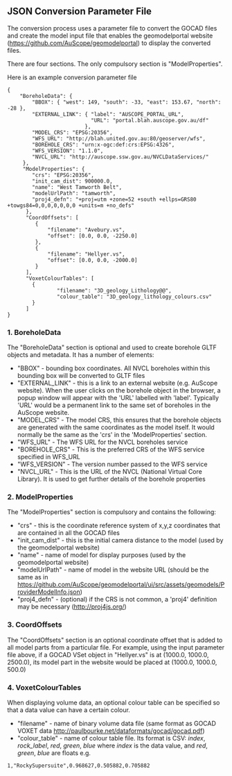 ## JSON Conversion Parameter File

The conversion process uses a parameter file to convert the GOCAD files and
create the model input file that enables the geomodelportal website (https://github.com/AuScope/geomodelportal) to display the converted files.

There are four sections. The only compulsory section is "ModelProperties".

Here is an example conversion parameter file

```
{
    "BoreholeData": {
        "BBOX": { "west": 149, "south": -33, "east": 153.67, "north": -28 },
        "EXTERNAL_LINK": { "label": "AUSCOPE_PORTAL_URL",
                           "URL": "portal.blah.auscope.gov.au/df"
                         },
        "MODEL_CRS": "EPSG:20356",
        "WFS_URL": "http://blah.united.gov.au:80/geoserver/wfs",
        "BOREHOLE_CRS": "urn:x-ogc:def:crs:EPSG:4326",
        "WFS_VERSION": "1.1.0",
        "NVCL_URL": "http://auscope.ssw.gov.au/NVCLDataServices/"
     },
     "ModelProperties": {
        "crs": "EPSG:20356",
        "init_cam_dist": 900000.0,
        "name": "West Tamworth Belt",
        "modelUrlPath": "tamworth",
        "proj4_defn": "+proj=utm +zone=52 +south +ellps=GRS80 +towgs84=0,0,0,0,0,0,0 +units=m +no_defs"
      },
      "CoordOffsets": [
         {
             "filename": "Avebury.vs",
             "offset": [0.0, 0.0, -2250.0]
         },
         {
             "filename": "Hellyer.vs",
             "offset": [0.0, 0.0, -2000.0]
         }
      ],
      "VoxetColourTables": [
        {
                "filename": "3D_geology_Lithology@@",
                "colour_table": "3D_geology_lithology_colours.csv"
        }
      ]
}
```


### 1. BoreholeData

The "BoreholeData" section is optional and used to create borehole GLTF objects and metadata. It has a number of elements:

* "BBOX"  - bounding box coordinates. All NVCL boreholes within this bounding box will be converted to GLTF files
* "EXTERNAL_LINK" - this is a link to an external website (e.g. AuScope website). When the user clicks on the borehole object in the browser, a popup window will appear with the 'URL' labelled with 'label'. Typically 'URL' would be a permanent link to the same set of boreholes in the AuScope website.
* "MODEL_CRS" - The model CRS, this ensures that the borehole objects are generated with the same coordinates as the model itself. It would normally be the same as the 'crs' in the 'ModelProperties' section.
* "WFS_URL" - The WFS URL for the NVCL boreholes service
* "BOREHOLE_CRS" - This is the preferred CRS of the WFS service specified in WFS_URL
* "WFS_VERSION" - The version number passed to the WFS service
* "NVCL_URL" - This is the URL of the NVCL (National Virtual Core Library). It is used to get further details of the borehole properties


### 2. ModelProperties

The "ModelProperties" section is compulsory and contains the following:

* "crs" - this is the coordinate reference system of x,y,z coordinates that are contained in all the GOCAD files
* "init_cam_dist" - this is the initial camera distance to the model (used by the geomodelportal website)
* "name" - name of model for display purposes (used by the geomodelportal website)
* "modelUrlPath" - name of model in the website URL (should be the same as in https://github.com/AuScope/geomodelportal/ui/src/assets/geomodels/ProviderModelInfo.json)
* "proj4_defn" - (optional) if the CRS is not common, a 'proj4' definition may be necessary (http://proj4js.org/)


### 3. CoordOffsets

The "CoordOffsets" section is an optional coordinate offset that is added to all model parts from a particular file. For example, using the input parameter file above, if a GOCAD VSet object in "Hellyer.vs" is at (1000.0, 1000.0, 2500.0), its model part in the website would be placed at (1000.0, 1000.0, 500.0)


### 4. VoxetColourTables

When displaying volume data, an optional colour table can be specified so that a data value can have a certain colour.

* "filename" - name of binary volume data file (same format as GOCAD VOXET data http://paulbourke.net/dataformats/gocad/gocad.pdf)
* "colour_table" - name of colour table file. Its format is CSV: _index_, _rock_label_, _red_, _green_, _blue_ where _index_ is the data value, and _red_, _green_, _blue_ are floats e.g.

```1,"RockySupersuite",0.968627,0.505882,0.705882```
